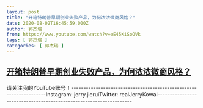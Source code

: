 ```yaml
---
layout: post
title: "开箱特朗普早期创业失败产品，为何浓浓微商风格？"
date: 2020-08-02T16:45:59.000Z
author: 郭杰瑞
from: https://www.youtube.com/watch?v=eE45KiSoOVk
tags: [ 郭杰瑞 ]
categories: [ 郭杰瑞 ]
---
```

<!--1596386759000-->
[开箱特朗普早期创业失败产品，为何浓浓微商风格？](https://www.youtube.com/watch?v=eE45KiSoOVk)
------

<div>
请关注我的YouTube账号！-------------------------------------------------------------------Instagram:  jerry.jieruiTwitter:  realJerryKowal-------------------------------------------------------------------
</div>

